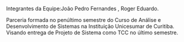 Integrantes da Equipe:João Pedro Fernandes , Roger Eduardo.

Parceria formada no penúltimo semestre do Curso de Análise e Desenvolvimento de Sistemas 
na Instituição Unicesumar de Curitiba.
Visando entrega de Projeto de Sistema como TCC no último semestre. 
